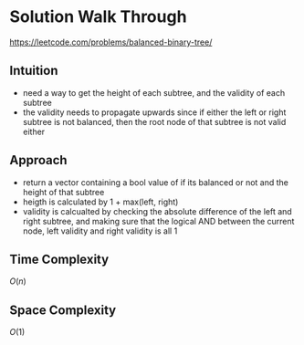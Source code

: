 # Solution Walk Through
https://leetcode.com/problems/balanced-binary-tree/

## Intuition
- need a way to get the height of each subtree, and the validity of each subtree
- the validity needs to propagate upwards since if either the left or right subtree is not balanced, then the root node of that subtree is not valid either

## Approach
- return a vector containing a bool value of if its balanced or not and the height of that subtree
- heigth is calculated by 1 + max(left, right)
- validity is calcualted by checking the absolute difference of the left and right subtree, and making sure that the logical AND between the current node, left validity and right validity is all 1

## Time Complexity
$O(n)$

## Space Complexity
$O(1)$



